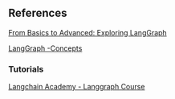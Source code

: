 ## References

[From Basics to Advanced: Exploring LangGraph](https://towardsdatascience.com/from-basics-to-advanced-exploring-langgraph-e8c1cf4db787)

[LangGraph -Concepts](https://langchain-ai.github.io/langgraph/concepts/)

### Tutorials

[Langchain Academy - Langgraph Course](https://academy.langchain.com/courses/intro-to-langgraph)